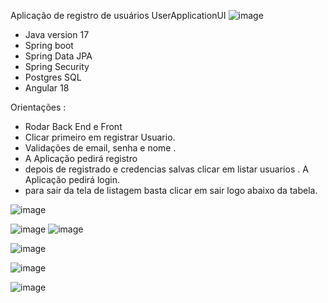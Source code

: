 Aplicação de registro de usuários UserApplicationUI ![image](https://github.com/user-attachments/assets/c97ccb67-0383-42a7-bba8-d498a05125cc)

- Java version 17
- Spring boot
- Spring Data JPA
- Spring Security
- Postgres SQL
- Angular 18


Orientações : 
   - Rodar Back End e Front
   - Clicar primeiro em registrar Usuario. 
   - Validações de email, senha e nome .
   - A Aplicação pedirá registro
   - depois de registrado e credencias salvas clicar em listar usuarios . A Aplicação pedirá login.
   - para sair da tela de listagem basta clicar em sair logo abaixo da tabela.




![image](https://github.com/user-attachments/assets/5397442a-317a-460d-b241-95734ed8f6bd)

![image](https://github.com/user-attachments/assets/8203b6fd-adfb-41ef-862d-06e85e19157a)
![image](https://github.com/user-attachments/assets/0b69a2d4-dff1-4349-a51d-940dfb45d562)



![image](https://github.com/user-attachments/assets/867b523e-0d07-45c4-ada8-ff836634ab0c)


![image](https://github.com/user-attachments/assets/9701e544-264a-41e3-be28-c3706ae9c033)

![image](https://github.com/user-attachments/assets/4ed81ca9-b60b-4071-b116-14cc767fdb04)



